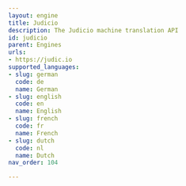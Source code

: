 ```yaml
---
layout: engine
title: Judicio
description: The Judicio machine translation API
id: judicio
parent: Engines
urls:
- https://judic.io
supported_languages:
- slug: german
  code: de
  name: German
- slug: english
  code: en
  name: English
- slug: french
  code: fr
  name: French
- slug: dutch
  code: nl
  name: Dutch
nav_order: 104

---
```



